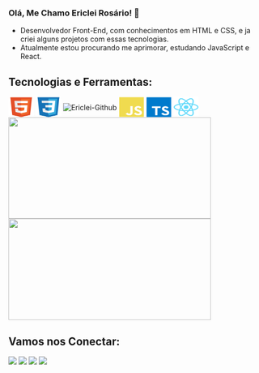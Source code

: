 ### Olá, Me Chamo Ericlei Rosário! 👋
- Desenvolvedor Front-End, com conhecimentos em HTML e CSS, e ja criei alguns projetos com essas tecnologias.
- Atualmente estou procurando me aprimorar, estudando JavaScript e React.

## **Tecnologias e Ferramentas:** 
<div style="display: inline_block">
  <img align="center" alt="Ericlei-HTML" height="40" width="50" src="https://raw.githubusercontent.com/devicons/devicon/master/icons/html5/html5-original.svg">
  <img align="center" alt="Ericlei-CSS" height="40" width="50" src="https://raw.githubusercontent.com/devicons/devicon/master/icons/css3/css3-original.svg">
  <img align="center" alt="Ericlei-Github" height="40" width="50" src="https://raw.githubusercontent.com/jmnote/z-icons/master/svg/git.svg">
  <img align="center" alt="Ericlei-Js" height="40" width="50" src="https://raw.githubusercontent.com/devicons/devicon/master/icons/javascript/javascript-plain.svg">
  <img align="center" alt="Ericlei-Ts" height="40" width="50" src="https://raw.githubusercontent.com/devicons/devicon/master/icons/typescript/typescript-plain.svg">
  <img align="center" alt="Ericlei-React" height="40" width="50" src="https://raw.githubusercontent.com/devicons/devicon/master/icons/react/react-original.svg">  
</div> 

<div>
  <a href="https://github.com/ericleirosario/github-readme-stats">
    <img width=400 height=200 align="center" src="https://github-readme-stats.vercel.app/api?username=ericleirosario&show_icons=true&theme=transparent&include_all_commits" />
  </a>
  <a href="https://github.com/ericleirosario/convoychat">
  <img width=400 height=200 align="center" src="https://github-readme-stats.vercel.app/api/top-langs?username=ericleirosario&layout=compact&langs_count=5&theme=transparent&card_width=100" />
  </a>
</div>
  
  ## **Vamos nos Conectar:**
 
<div>
  <a href="https://www.linkedin.com/in/ericleirosario" target="_blank"><img src="https://img.shields.io/badge/-LinkedIn-%230077B5?style=for-the-badge&logo=linkedin&logoColor=white" target="_blank"></a>
  <a href="https://instagram.com/_ericleirosario" target="_blank"><img src="https://img.shields.io/badge/-Instagram-%23E4405F?style=for-the-badge&logo=instagram&logoColor=white" target="_blank"></a> 	
 <a href="https://discord.gg/ericleirosario" target="_blank"><img src="https://img.shields.io/badge/Discord-7289DA?style=for-the-badge&logo=discord&logoColor=white" target="_blank"></a> 
  <a href = "mailto:ericleirosario@gmail.com" target="_blank"><img src="https://img.shields.io/badge/-Gmail-%23333?style=for-the-badge&logo=gmail&logoColor=white" target="_blank"></a>  
</div>
